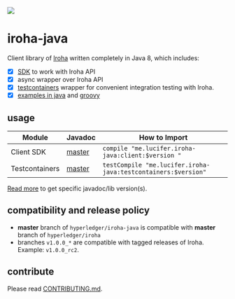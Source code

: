 [![](https://img.shields.io/jitpack/v/hyperledger/iroha-java.svg)](https://jitpack.io/#hyperledger/iroha-java)

# iroha-java

Client library of [Iroha](https://github.com/hyperledger/iroha) written completely in Java 8, which includes:

- [x] [SDK](./client) to work with Iroha API
- [x] async wrapper over Iroha API
- [x] [testcontainers](./testcontainers) wrapper for convenient integration testing with Iroha.
- [x] [examples in java](./client/src/test/java/jp/co/soramitsu/iroha/java/) and [groovy](./client/src/test/groovy/jp/co/soramitsu/iroha/java/)

## usage

| Module         | Javadoc                                                                                                | How to Import                                                 |
|----------------|--------------------------------------------------------------------------------------------------------|---------------------------------------------------------------|
| Client SDK     | [master](https://jitpack.io/com/github/hyperledger/iroha-java/client/master-SNAPSHOT/javadoc/)         | `compile "me.lucifer.iroha-java:client:$version "`            |
| Testcontainers | [master](https://jitpack.io/com/github/hyperledger/iroha-java/testcontainers/master-SNAPSHOT/javadoc/) | `testCompile "me.lucifer.iroha-java:testcontainers:$version"` |


[Read more](https://jitpack.io/docs/#features) to get specific javadoc/lib version(s).

## compatibility and release policy

- **master** branch of `hyperledger/iroha-java` is compatible with **master** branch of `hyperledger/iroha`
- branches `v1.0.0_*` are compatible with tagged releases of Iroha. Example: `v1.0.0_rc2`. 

## contribute

Please read [CONTRIBUTING.md](./CONTRIBUTING.md).
